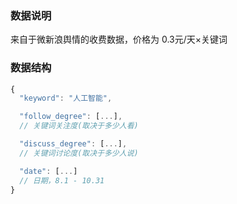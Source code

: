 ### 数据说明

来自于微新浪舆情的收费数据，价格为 0.3元/天×关键词

### 数据结构

```js
{
  "keyword": "人工智能",

  "follow_degree": [...],
  // 关键词关注度(取决于多少人看)

  "discuss_degree": [...],
  // 关键词讨论度(取决于多少人说)

  "date": [...]
  // 日期，8.1 - 10.31
}
```